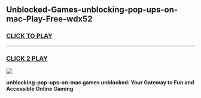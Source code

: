 
## Unblocked-Games-unblocking-pop-ups-on-mac-Play-Free-wdx52
<h3>
<a href="https://premium76.site?title=unblocking-pop-ups-on-mac&ref=20M">CLICK TO PLAY</a></h3>
<hr>

<h3>
<a href="https://premium76.site?title=unblocking-pop-ups-on-mac&ref=20M">CLICK 2 PLAY</a>
  
</h3>

<a href="https://premium76.site?title=unblocking-pop-ups-on-mac&ref=19M"><img src="https://clearcache.store/games.png"></a>


**unblocking-pop-ups-on-mac games unblocked: Your Gateway to Fun and Accessible Online Gaming**
